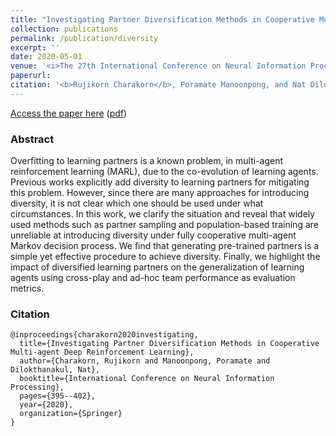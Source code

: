 ```yaml
---
title: "Investigating Partner Diversification Methods in Cooperative Multi-agent Deep Reinforcement Learning"
collection: publications
permalink: /publication/diversity
excerpt: ''
date: 2020-05-01
venue: '<i>The 27th International Conference on Neural Information Processing. <b>ICONIP 2020</b></i>' 
paperurl: 
citation: '<b>Rujikorn Charakorn</b>, Poramate Manoonpong, and Nat Dilokthanakul'
---
```



[Access the paper here](https://link.springer.com/chapter/10.1007/978-3-030-63823-8_46) ([pdf](/files/papers/Charakorn2020_Chapter_InvestigatingPartnerDiversific.pdf))


### Abstract
Overfitting to learning partners is a known problem, in multi-agent reinforcement learning (MARL), due to the co-evolution of learning agents. Previous works explicitly add diversity to learning partners for mitigating this problem. However, since there are many approaches for introducing diversity, it is not clear which one should be used under what circumstances. In this work, we clarify the situation and reveal that widely used methods such as partner sampling and population-based training are unreliable at introducing diversity under fully cooperative multi-agent Markov decision process. We find that generating pre-trained partners is a simple yet effective procedure to achieve diversity. Finally, we highlight the impact of diversified learning partners on the generalization of learning agents using cross-play and ad-hoc team performance as evaluation metrics.


### Citation
```
@inproceedings{charakorn2020investigating,
  title={Investigating Partner Diversification Methods in Cooperative Multi-agent Deep Reinforcement Learning},
  author={Charakorn, Rujikorn and Manoonpong, Poramate and Dilokthanakul, Nat},
  booktitle={International Conference on Neural Information Processing},
  pages={395--402},
  year={2020},
  organization={Springer}
}
```

<!-- Recommended citation: Your Name, You. (2009). "Paper Title Number 1." <i>Journal 1</i>. 1(1).

Test markdown equation

<center><img src="https://tex.s2cms.ru/svg/%5Cbegin%7Balign%7D%0Ax_%7B1%2C2%7D%20%26%3D%20%7B-b%5Cpm%5Csqrt%7Bb%5E2%20-%204ac%7D%20%5Cover%202a%7D%20%5Cnonumber%20%5C%5C%0Az_l%20%26%3D%20z_%7Blocal%7D.%20%5Cnonumber%0A%5Cend%7Balign%7D" alt="\begin{align}
x_{1,2} &amp;= {-b\pm\sqrt{b^2 - 4ac} \over 2a} \nonumber \\
z_l &amp;= z_{local}. \nonumber
\end{align}" /></center> -->